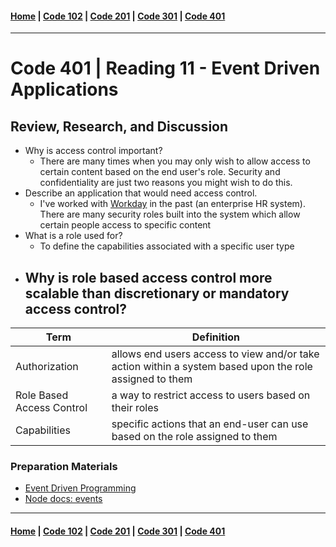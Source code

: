 #### [Home](../README.md) | [Code 102](../102main.md) | [Code 201](../201main.md) | [Code 301](../301main.md) | [Code 401](../401main.md)

---

# Code 401 | Reading 11 - Event Driven Applications

## Review, Research, and Discussion

-   Why is access control important?
    -   There are many times when you may only wish to allow access to certain content based on the end user's role. Security and confidentiality are just two reasons you might wish to do this.
-   Describe an application that would need access control.
    -   I've worked with [Workday](https://www.workday.com/) in the past (an enterprise HR system). There are many security roles built into the system which allow certain people access to specific content
-   What is a role used for?
    -   To define the capabilities associated with a specific user type
-   ## Why is role based access control more scalable than discretionary or mandatory access control?

| Term                      | Definition                                                                                              |
| ------------------------- | ------------------------------------------------------------------------------------------------------- |
| Authorization             | allows end users access to view and/or take action within a system based upon the role assigned to them |
| Role Based Access Control | a way to restrict access to users based on their roles                                                  |
| Capabilities              | specific actions that an end-user can use based on the role assigned to them                            |

### Preparation Materials

-   [Event Driven Programming](https://alligator.io/nodejs/event-driven-programming/)
-   [Node docs: events](https://nodejs.org/api/events.html)

---

#### [Home](../README.md) | [Code 102](../102main.md) | [Code 201](../201main.md) | [Code 301](../301main.md) | [Code 401](../401main.md)
